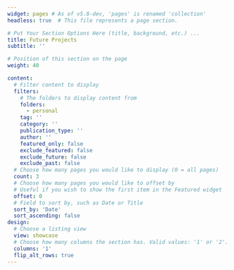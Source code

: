 ```yaml
---
widget: pages # As of v5.8-dev, 'pages' is renamed 'collection'
headless: true  # This file represents a page section.

# Put Your Section Options Here (title, background, etc.) ...
title: Future Projects
subtitle: ''

# Position of this section on the page
weight: 40

content:
  # Filter content to display
  filters:
    # The folders to display content from
    folders:
      - personal
    tag: ''
    category: ''
    publication_type: ''
    author: ''
    featured_only: false
    exclude_featured: false
    exclude_future: false
    exclude_past: false
  # Choose how many pages you would like to display (0 = all pages)
  count: 3
  # Choose how many pages you would like to offset by
  # Useful if you wish to show the first item in the Featured widget
  offset: 0
  # Field to sort by, such as Date or Title
  sort_by: 'Date'
  sort_ascending: false
design:
  # Choose a listing view
  view: showcase
  # Choose how many columns the section has. Valid values: '1' or '2'.
  columns: '1'
  flip_alt_rows: true
---
```

